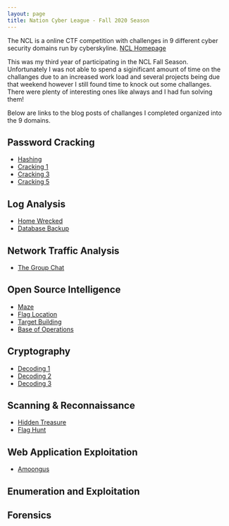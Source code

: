 ```yaml
---
layout: page
title: Nation Cyber League - Fall 2020 Season
---
```


<p class="message">
  The NCL is a online CTF competition with challenges in 9 different cyber security domains run by cyberskyline.
  <a href="https://nationalcyberleague.org/">NCL Homepage</a>
</p>

This was my third year of participating in the NCL Fall Season. Unfortunately I was not able to spend a siginificant amount of time on the challanges due to an increased work load and several projects being due that weekend however I still found time to knock out some challanges. There were plenty of interesting ones like always and I had fun solving them!

Below are links to the blog posts of challanges I completed organized into the 9 domains.

## Password Cracking
* [Hashing](https://lukej2680.github.io/2020/10/26/hashing/)
* [Cracking 1](https://lukej2680.github.io/2020/10/26/cracking_1/)
* [Cracking 3](https://lukej2680.github.io/2020/10/26/cracking_3/)
* [Cracking 5](https://lukej2680.github.io/2020/10/26/cracking_5/)

## Log Analysis
* [Home Wrecked](https://lukej2680.github.io/2020/10/26/home_wrecked/)
* [Database Backup](https://lukej2680.github.io/2020/10/26/database_backup/)

## Network Traffic Analysis
* [The Group Chat](https://lukej2680.github.io/2020/10/26/the_group_chat/)

## Open Source Intelligence
* [Maze](https://lukej2680.github.io/2020/10/26/maze/)
* [Flag Location](https://lukej2680.github.io/2020/10/26/flag_location/)
* [Target Building](https://lukej2680.github.io/2020/10/26/target_building/)
* [Base of Operations](https://lukej2680.github.io/2020/10/26/base_of_operations/)

## Cryptography
* <a href="https://lukej2680.github.io/2020/10/26/decoding_1/">Decoding 1</a>
* <a href="https://lukej2680.github.io/2020/10/26/decoding_2/">Decoding 2</a>
* <a href="https://lukej2680.github.io/2020/10/26/decoding_3/">Decoding 3</a>

## Scanning & Reconnaissance
* [Hidden Treasure](https://lukej2680.github.io/2020/10/26/hidden_treasure/)
* [Flag Hunt](https://lukej2680.github.io/2020/10/26/flag_hunt/)

## Web Application Exploitation 
* [Amoongus](https://lukej2680.github.io/2020/10/26/amoongus/)

## Enumeration and Exploitation

## Forensics

